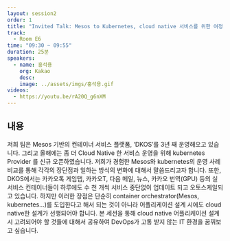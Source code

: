 ```yaml
---
layout: session2
order: 1
title: "Invited Talk: Mesos to Kubernetes, cloud native 서비스를 위한 여정"
track:
  - Room E6
time: "09:30 ~ 09:55"
duration: 25분
speakers:
  - name: 홍석용
    org: Kakao
    desc: 
    image: ../assets/imgs/홍석용.gif
videos:
  - https://youtu.be/rA20Q_g6nXM
---
```


## 내용 

 저희 팀은 Mesos 기반의 컨테이너 서비스 플랫폼, ‘DKOS’를 3년 째 운영해오고 있습니다. 그리고 올해에는 좀 더 Cloud Native 한 서비스 운영을 위해 kubernetes Provider 를 신규 오픈하였습니다. 저희가 경험한 Mesos와 kubernetes의 운영 사례 비교를 통해 각각의 장단점과 일하는 방식의 변화에 대해서 말씀드리고자 합니다.
 또한, DKOS에서는 카카오톡 게임탭, 카카오T, 다음 메일, 뉴스, 카카오 번역(GPU) 등의 실 서비스 컨테이너들이 하루에도 수 천 개씩 서비스 중단없이 업데이트 되고 오토스케일되고 있습니다. 하지만 이러한 장점은 단순히 container orchestrator(Mesos, kubernetes…)를 도입한다고 해서 되는 것이 아니라 어플리케이션 설계 시에도 cloud native한 설계가 선행되어야 합니다. 본 세션을 통해 cloud native 어플리케이션 설계시 고려되어야 할 것들에 대해서 공유하여 DevOps가 고통 받지 않는 IT 환경을 꿈꿔보고 싶습니다.
